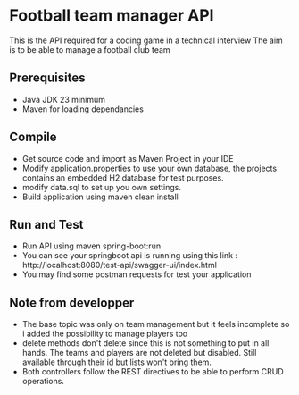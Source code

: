 # Football team manager API 

This is the API required for a coding game in a technical interview
The aim is to be able to manage a football club team

## Prerequisites

- Java JDK 23 minimum
- Maven for loading dependancies

## Compile

- Get source code and import as Maven Project in your IDE
- Modify application.properties to use your own database, the projects contains an embedded H2 database for test purposes.
- modify data.sql to set up you own settings. 
- Build application using maven clean install

## Run and Test

- Run API using maven spring-boot:run
- You can see your springboot api is running using this link : http://localhost:8080/test-api/swagger-ui/index.html
- You may find some postman requests for test your application

## Note from developper

- The base topic was only on team management but it feels incomplete so i added the possibility to manage players too
- delete methods don't delete since this is not something to put in all hands. The teams and players are not deleted but disabled. Still available through their id but lists won't bring them.
- Both controllers follow the REST directives to be able to perform CRUD operations.
